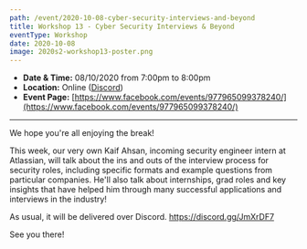 ```yaml
---
path: /event/2020-10-08-cyber-security-interviews-and-beyond
title: Workshop 13 - Cyber Security Interviews & Beyond
eventType: Workshop
date: 2020-10-08
image: 2020s2-workshop13-poster.png
---
```


- **Date & Time:** 08/10/2020 from 7:00pm to 8:00pm
- **Location:** Online ([Discord](https://discord.gg/JmXrDF7))
- **Event Page:** [https://www.facebook.com/events/977965099378240/](https://www.facebook.com/events/977965099378240/)

---

We hope you're all enjoying the break! 

This week, our very own Kaif Ahsan, incoming security engineer intern at Atlassian, will talk about the ins and outs of the interview process for security roles, including specific formats and example questions from particular companies. He'll also talk about internships, grad roles and key insights that have helped him through many successful applications and interviews in the industry!

As usual, it will be delivered over Discord. https://discord.gg/JmXrDF7

See you there!
